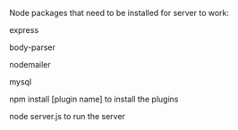 Node packages that need to be installed for server to work:

express

body-parser

nodemailer

mysql

npm install [plugin name] to install the plugins

node server.js to run the server
